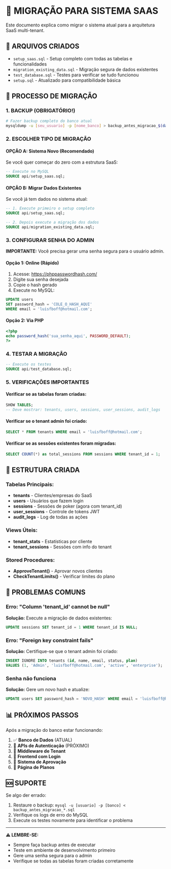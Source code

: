 # 🚀 MIGRAÇÃO PARA SISTEMA SAAS

Este documento explica como migrar o sistema atual para a arquitetura SaaS multi-tenant.

## 📁 ARQUIVOS CRIADOS

- `setup_saas.sql` - Setup completo com todas as tabelas e funcionalidades
- `migration_existing_data.sql` - Migração segura de dados existentes  
- `test_database.sql` - Testes para verificar se tudo funcionou
- `setup.sql` - Atualizado para compatibilidade básica

## 🔄 PROCESSO DE MIGRAÇÃO

### 1. BACKUP (OBRIGATÓRIO!)
```bash
# Fazer backup completo do banco atual
mysqldump -u [seu_usuario] -p [nome_banco] > backup_antes_migracao_$(date +%Y%m%d_%H%M%S).sql
```

### 2. ESCOLHER TIPO DE MIGRAÇÃO

#### OPÇÃO A: Sistema Novo (Recomendado)
Se você quer começar do zero com a estrutura SaaS:
```sql
-- Execute no MySQL
SOURCE api/setup_saas.sql;
```

#### OPÇÃO B: Migrar Dados Existentes
Se você já tem dados no sistema atual:
```sql
-- 1. Execute primeiro o setup completo
SOURCE api/setup_saas.sql;

-- 2. Depois execute a migração dos dados
SOURCE api/migration_existing_data.sql;
```

### 3. CONFIGURAR SENHA DO ADMIN

**IMPORTANTE:** Você precisa gerar uma senha segura para o usuário admin.

#### Opção 1: Online (Rápido)
1. Acesse: https://phppasswordhash.com/
2. Digite sua senha desejada
3. Copie o hash gerado
4. Execute no MySQL:
```sql
UPDATE users 
SET password_hash = 'COLE_O_HASH_AQUI' 
WHERE email = 'luisfboff@hotmail.com';
```

#### Opção 2: Via PHP
```php
<?php
echo password_hash('sua_senha_aqui', PASSWORD_DEFAULT);
?>
```

### 4. TESTAR A MIGRAÇÃO
```sql
-- Execute os testes
SOURCE api/test_database.sql;
```

### 5. VERIFICAÇÕES IMPORTANTES

#### Verificar se as tabelas foram criadas:
```sql
SHOW TABLES;
-- Deve mostrar: tenants, users, sessions, user_sessions, audit_logs
```

#### Verificar se o tenant admin foi criado:
```sql
SELECT * FROM tenants WHERE email = 'luisfboff@hotmail.com';
```

#### Verificar se as sessões existentes foram migradas:
```sql
SELECT COUNT(*) as total_sessions FROM sessions WHERE tenant_id = 1;
```

## 🔧 ESTRUTURA CRIADA

### Tabelas Principais:
- **tenants** - Clientes/empresas do SaaS
- **users** - Usuários que fazem login
- **sessions** - Sessões de poker (agora com tenant_id)
- **user_sessions** - Controle de tokens JWT
- **audit_logs** - Log de todas as ações

### Views Úteis:
- **tenant_stats** - Estatísticas por cliente
- **tenant_sessions** - Sessões com info do tenant

### Stored Procedures:
- **ApproveTenant()** - Aprovar novos clientes
- **CheckTenantLimits()** - Verificar limites do plano

## 🚨 PROBLEMAS COMUNS

### Erro: "Column 'tenant_id' cannot be null"
**Solução:** Execute a migração de dados existentes:
```sql
UPDATE sessions SET tenant_id = 1 WHERE tenant_id IS NULL;
```

### Erro: "Foreign key constraint fails"
**Solução:** Certifique-se que o tenant admin foi criado:
```sql
INSERT IGNORE INTO tenants (id, name, email, status, plan) 
VALUES (1, 'Admin', 'luisfboff@hotmail.com', 'active', 'enterprise');
```

### Senha não funciona
**Solução:** Gere um novo hash e atualize:
```sql
UPDATE users SET password_hash = 'NOVO_HASH' WHERE email = 'luisfboff@hotmail.com';
```

## 📊 PRÓXIMOS PASSOS

Após a migração do banco estar funcionando:

1. ✅ **Banco de Dados** (ATUAL)
2. 🔄 **APIs de Autenticação** (PRÓXIMO)
3. 🔄 **Middleware de Tenant** 
4. 🔄 **Frontend com Login**
5. 🔄 **Sistema de Aprovação**
6. 🔄 **Página de Planos**

## 🆘 SUPORTE

Se algo der errado:
1. Restaure o backup: `mysql -u [usuario] -p [banco] < backup_antes_migracao_*.sql`
2. Verifique os logs de erro do MySQL
3. Execute os testes novamente para identificar o problema

---

**⚠️ LEMBRE-SE:** 
- Sempre faça backup antes de executar
- Teste em ambiente de desenvolvimento primeiro
- Gere uma senha segura para o admin
- Verifique se todas as tabelas foram criadas corretamente
